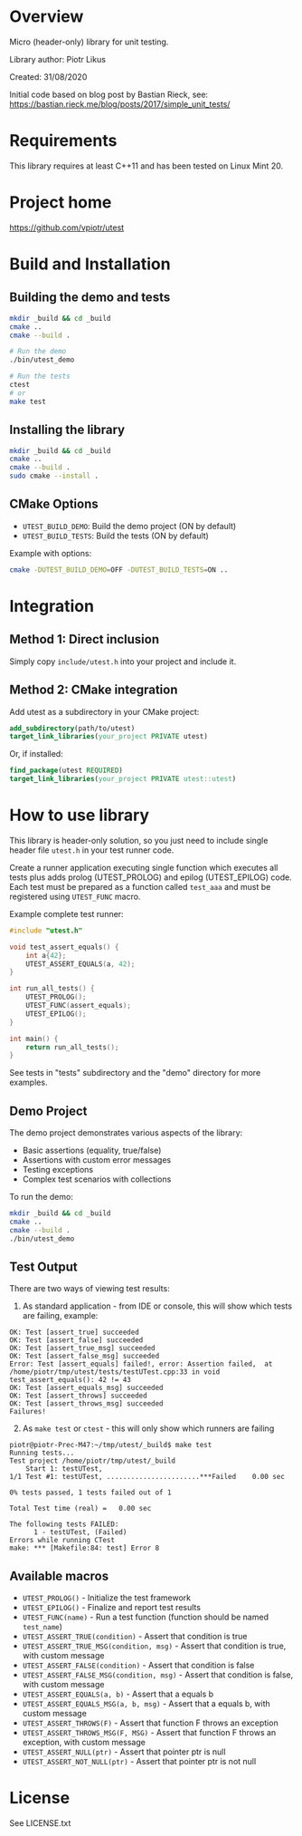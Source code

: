 # Overview
Micro (header-only) library for unit testing.

Library author: Piotr Likus

Created: 31/08/2020

Initial code based on blog post by Bastian Rieck, 
see: https://bastian.rieck.me/blog/posts/2017/simple_unit_tests/

# Requirements
This library requires at least C++11 and has been tested on Linux Mint 20.
 
# Project home
https://github.com/vpiotr/utest

# Build and Installation

## Building the demo and tests

```bash
mkdir _build && cd _build
cmake ..
cmake --build .

# Run the demo
./bin/utest_demo

# Run the tests
ctest
# or
make test
```

## Installing the library

```bash
mkdir _build && cd _build
cmake ..
cmake --build .
sudo cmake --install .
```

## CMake Options

- `UTEST_BUILD_DEMO`: Build the demo project (ON by default)
- `UTEST_BUILD_TESTS`: Build the tests (ON by default)

Example with options:
```bash
cmake -DUTEST_BUILD_DEMO=OFF -DUTEST_BUILD_TESTS=ON ..
```

# Integration

## Method 1: Direct inclusion

Simply copy `include/utest.h` into your project and include it.

## Method 2: CMake integration

Add utest as a subdirectory in your CMake project:

```cmake
add_subdirectory(path/to/utest)
target_link_libraries(your_project PRIVATE utest)
```

Or, if installed:

```cmake
find_package(utest REQUIRED)
target_link_libraries(your_project PRIVATE utest::utest)
```

# How to use library
This library is header-only solution, so you just need to include single header file `utest.h` in your test runner code.

Create a runner application executing single function which executes all tests plus adds prolog (UTEST_PROLOG) and epilog (UTEST_EPILOG) code.
Each test must be prepared as a function called `test_aaa` and must be registered using `UTEST_FUNC` macro.

Example complete test runner:

```cpp
#include "utest.h"

void test_assert_equals() {
    int a{42};
    UTEST_ASSERT_EQUALS(a, 42);
}

int run_all_tests() {
    UTEST_PROLOG();
    UTEST_FUNC(assert_equals);
    UTEST_EPILOG();
}

int main() {
    return run_all_tests();
}
```
 
See tests in "tests" subdirectory and the "demo" directory for more examples.

## Demo Project

The demo project demonstrates various aspects of the library:
- Basic assertions (equality, true/false)
- Assertions with custom error messages
- Testing exceptions
- Complex test scenarios with collections

To run the demo:
```bash
mkdir _build && cd _build
cmake ..
cmake --build .
./bin/utest_demo
```

## Test Output

There are two ways of viewing test results:

1) As standard application - from IDE or console, this will show which tests are failing, example:

```
OK: Test [assert_true] succeeded
OK: Test [assert_false] succeeded
OK: Test [assert_true_msg] succeeded
OK: Test [assert_false_msg] succeeded
Error: Test [assert_equals] failed!, error: Assertion failed,  at /home/piotr/tmp/utest/tests/testUTest.cpp:33 in void test_assert_equals(): 42 != 43
OK: Test [assert_equals_msg] succeeded
OK: Test [assert_throws] succeeded
OK: Test [assert_throws_msg] succeeded
Failures!
```

2) As `make test` or `ctest` - this will only show which runners are failing 
 
```
piotr@piotr-Prec-M47:~/tmp/utest/_build$ make test
Running tests...
Test project /home/piotr/tmp/utest/_build
    Start 1: testUTest,
1/1 Test #1: testUTest, .......................***Failed    0.00 sec

0% tests passed, 1 tests failed out of 1

Total Test time (real) =   0.00 sec

The following tests FAILED:
      1 - testUTest, (Failed)
Errors while running CTest
make: *** [Makefile:84: test] Error 8
```

## Available macros

- `UTEST_PROLOG()` - Initialize the test framework
- `UTEST_EPILOG()` - Finalize and report test results
- `UTEST_FUNC(name)` - Run a test function (function should be named `test_name`)
- `UTEST_ASSERT_TRUE(condition)` - Assert that condition is true
- `UTEST_ASSERT_TRUE_MSG(condition, msg)` - Assert that condition is true, with custom message
- `UTEST_ASSERT_FALSE(condition)` - Assert that condition is false
- `UTEST_ASSERT_FALSE_MSG(condition, msg)` - Assert that condition is false, with custom message
- `UTEST_ASSERT_EQUALS(a, b)` - Assert that a equals b
- `UTEST_ASSERT_EQUALS_MSG(a, b, msg)` - Assert that a equals b, with custom message
- `UTEST_ASSERT_THROWS(F)` - Assert that function F throws an exception
- `UTEST_ASSERT_THROWS_MSG(F, MSG)` - Assert that function F throws an exception, with custom message
- `UTEST_ASSERT_NULL(ptr)` - Assert that pointer ptr is null
- `UTEST_ASSERT_NOT_NULL(ptr)` - Assert that pointer ptr is not null

# License
See LICENSE.txt